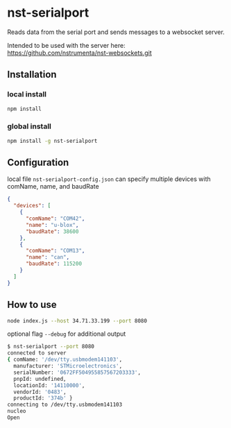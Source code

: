 # nst-serialport
Reads data from the serial port and sends messages to a websocket server.

Intended to be used with the server here:
https://github.com/nstrumenta/nst-websockets.git


## Installation

### local install
```bash
npm install
```

### global install
```bash
npm install -g nst-serialport
```


## Configuration

local file ```nst-serialport-config.json``` can specify multiple devices with comName, name, and baudRate

```json
{
  "devices": [
    {
      "comName": "COM42",
      "name": "u-blox",
      "baudRate": 38600
    },
    {
      "comName": "COM13",
      "name": "can",
      "baudRate": 115200
    }
  ]
}
```

## How to use

```bash
node index.js --host 34.71.33.199 --port 8080
```

optional flag `--debug` for additional output

```bash
$ nst-serialport --port 8080
connected to server
{ comName: '/dev/tty.usbmodem141103',
  manufacturer: 'STMicroelectronics',
  serialNumber: '0672FF504955857567203333',
  pnpId: undefined,
  locationId: '14110000',
  vendorId: '0483',
  productId: '374b' }
connecting to /dev/tty.usbmodem141103
nucleo
Open
```
